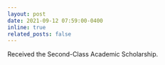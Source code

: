 ```yaml
---
layout: post
date: 2021-09-12 07:59:00-0400
inline: true
related_posts: false
---
```


Received the Second-Class Academic Scholarship.
